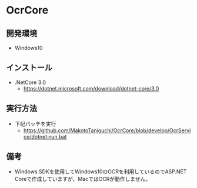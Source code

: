 # OcrCore

## 開発環境
* Windows10

## インストール
* .NetCore 3.0
  * https://dotnet.microsoft.com/download/dotnet-core/3.0

## 実行方法
* 下記バッチを実行
  * https://github.com/MakotoTaniguchi/OcrCore/blob/develop/OcrService/dotnet-run.bat

## 備考
* Windows SDKを使用してWindows10のOCRを利用しているのでASP.NET Coreで作成していますが、MacではOCRが動作しません。